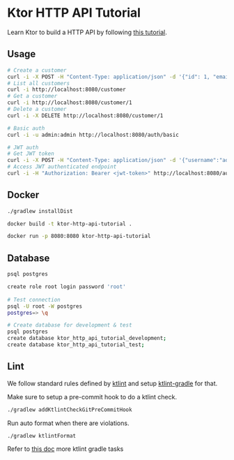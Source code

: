 # Ktor HTTP API Tutorial

Learn Ktor to build a HTTP API by following [this tutorial](https://ktor.io/docs/creating-http-apis.html).

## Usage

```sh
# Create a customer
curl -i -X POST -H "Content-Type: application/json" -d '{"id": 1, "email": "foo@example.com", "firstName": "foo", "lastName": "the"}' http://localhost:8080/customer
# List all customers
curl -i http://localhost:8080/customer
# Get a customer
curl -i http://localhost:8080/customer/1
# Delete a customer
curl -i -X DELETE http://localhost:8080/customer/1

# Basic auth
curl -i -u admin:admin http://localhost:8080/auth/basic

# JWT auth
# Get JWT token
curl -i -X POST -H "Content-Type: application/json" -d '{"username":"admin","password":"admin"}' http://localhost:8080/auth/jwt-login
# Access JWT authenticated endpoint
curl -i -H "Authorization: Bearer <jwt-token>" http://localhost:8080/auth/jwt
```

## Docker

```sh
./gradlew installDist

docker build -t ktor-http-api-tutorial .

docker run -p 8080:8080 ktor-http-api-tutorial
```

## Database

```sh
psql postgres

create role root login password 'root'
 
# Test connection
psql -U root -W postgres
postgres=> \q

# Create database for development & test
psql postgres
create database ktor_http_api_tutorial_development;
create database ktor_http_api_tutorial_test;
```

## Lint

We follow standard rules defined by [ktlint](http://ktlint.github.io/) and setup [ktlint-gradle](https://github.com/jlleitschuh/ktlint-gradle) for that.

Make sure to setup a pre-commit hook to do a ktlint check.
```sh
./gradlew addKtlintCheckGitPreCommitHook
```

Run auto format when there are violations.

```sh
./gradlew ktlintFormat
```

Refer to [this doc](https://github.com/jlleitschuh/ktlint-gradle#main-tasks) more ktlint gradle tasks 